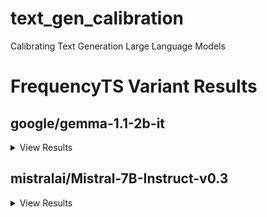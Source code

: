 # text_gen_calibration
Calibrating Text Generation Large Language Models
# FrequencyTS Variant Results
## google/gemma-1.1-2b-it
<details>
  <summary>View Results</summary>

### Calibration Set
```
ece_logits: 0.881216
ece_verbalised: 0.256036

brier_logits: 0.814754
brier_verbalised: 0.172123

auroc_logits: 0.631076
auroc_verbalised: 0.491197

auprc_logits: 0.0741467
auprc_verbalised: 0.0762646
```
| name                   |   ece_calib |   brier_calib |   auroc_calib |   auprc_calib |
|:-----------------------|------------:|--------------:|--------------:|--------------:|
| FrequencyTS            |  0.00963191 |     0.0383401 |      0.630787 |     0.0652092 |
| FrequencyTSBotOnly     |  0.0230489  |     0.0388787 |      0.591146 |     0.070289  |
| FrequencyTSMeanOnly    |  0.00963191 |     0.0383401 |      0.630787 |     0.0652092 |
| FrequencyTSMeanStdOnly |  0.00963191 |     0.0383401 |      0.630787 |     0.0652092 |
| FrequencyTSNoRF        |  0.00963191 |     0.0383401 |      0.630787 |     0.0652092 |
| FrequencyTSTopOnly     |  0.0106741  |     0.0384153 |      0.618056 |     0.0634603 |

### Test Set
```
ece_logits: 0.853072
ece_verbalised: 0.254713

brier_logits: 0.789192
brier_verbalised: 0.169274

auroc_logits: 0.630536
auroc_verbalised: 0.542066

auprc_logits: 0.13184
auprc_verbalised: 0.114857
```
| name                   | ece_calib |          brier_calib | auroc_calib | auprc_calib |
|:-----------------------|----------:|---------------------:|------------:|------------:|
| FrequencyTS            | 0.0244503 |            0.0626174 |    0.544643 |   0.0777686 |
| FrequencyTSBotOnly     | 0.0032739 |            0.0624013 |    0.530536 |   0.0837853 |
| FrequencyTSMeanOnly    | 0.0244503 |            0.0626174 |    0.544643 |   0.0777686 |
| FrequencyTSMeanStdOnly | 0.0244503 |            0.0626174 |    0.544643 |   0.0777686 |
| FrequencyTSNoRF        | 0.0244503 |            0.0626174 |    0.544643 |   0.0777686 |
| FrequencyTSTopOnly     | 0.0164172 |            0.0626752 |      0.5275 |   0.0748827 |

### MATH Test Set

### Aqua QA Test Set

### TriviaQA Test Set

</details>

## mistralai/Mistral-7B-Instruct-v0.3
<details>
<summary>View Results</summary>

### Calibration Set
```
ece_logits: 0.509288
ece_verbalised: 0.596667

brier_logits: 0.492303
brier_verbalised: 0.598333

auroc_logits: 0.616412
auroc_verbalised: 0.505184

auprc_logits: 0.460833
auprc_verbalised: 0.392476
```
| name                   | ece_calib |        brier_calib | auroc_calib | auprc_calib |
|:-----------------------|----------:|-------------------:|------------:|------------:|
| TemperatureScaling     |   0.14449 |           0.246273 |    0.597216 |    0.447351 |
| FrequencyTS            |  0.123627 |           0.245095 |    0.592826 |    0.444943 |
| FrequencyTSBotOnly     |  0.129551 |           0.244916 |    0.594507 |    0.448702 |
| FrequencyTSMeanOnly    |  0.117799 |           0.244066 |    0.593433 |    0.446024 |
| FrequencyTSMeanStdOnly |  0.117799 |           0.244066 |    0.593433 |    0.446024 |
| FrequencyTSNoRF        |  0.117799 |           0.244066 |    0.593433 |    0.446024 |
| FrequencyTSTopOnly     |  0.136381 |           0.245285 |    0.596002 |    0.445691 |

### Test Set
```
ece_logits: 0.515209
ece_verbalised: 0.616667

brier_logits: 0.496182
brier_verbalised: 0.616667

auroc_logits: 0.628249
auroc_verbalised: 0.498355

auprc_logits: 0.506961
auprc_verbalised: 0.382557
```
| name                   | ece_calib |    brier_calib | auroc_calib | auprc_calib |
|:-----------------------|----------:|---------------:|------------:|------------:|
| TemperatureScaling     |   0.11207 |       0.238776 |    0.656733 |    0.552965 |
| FrequencyTS            |  0.104548 |       0.237937 |     0.65114 |    0.551856 |
| FrequencyTSBotOnly     |  0.105197 |       0.237909 |    0.651328 |    0.551826 |
| FrequencyTSMeanOnly    |  0.100128 |       0.236955 |    0.651469 |    0.552908 |
| FrequencyTSMeanStdOnly |  0.100128 |       0.236955 |    0.651469 |    0.552908 |
| FrequencyTSNoRF        |  0.100128 |       0.236955 |    0.651469 |    0.552908 |
| FrequencyTSTopOnly     |  0.107629 |       0.237745 |    0.656216 |     0.55309 |

### MATH Test Set

### Aqua QA Test Set

### TriviaQA Test Set
</details>